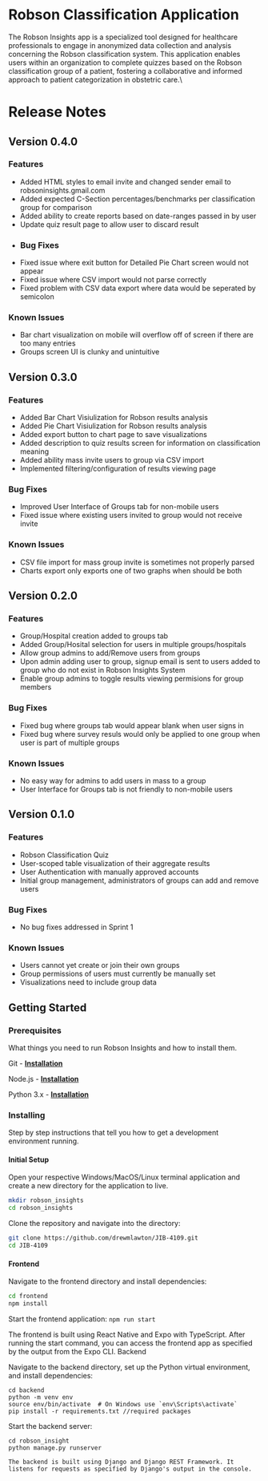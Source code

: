 # Robson Classification Application

The Robson Insights app is a specialized tool designed for healthcare professionals to engage in anonymized data collection and analysis concerning the Robson classification system. This application enables users within an organization to complete quizzes based on the Robson classification group of a patient, fostering a collaborative and informed approach to patient categorization in obstetric care.\

# Release Notes

## Version 0.4.0
### Features
- Added HTML styles to email invite and changed sender email to robsoninsights.gmail.com
- Added expected C-Section percentages/benchmarks per classification group for comparison
- Added ability to create reports based on date-ranges passed in by user
- Update quiz result page to allow user to discard result
- ### Bug Fixes
- Fixed issue where exit button for Detailed Pie Chart screen would not appear
- Fixed issue where CSV import would not parse correctly
- Fixed problem with CSV data export where data would be seperated by semicolon
### Known Issues
- Bar chart visualization on mobile will overflow off of screen if there are too many entries
- Groups screen UI is clunky and unintuitive

## Version 0.3.0
### Features
- Added Bar Chart Visiulization for Robson results analysis
- Added Pie Chart Visiulization for Robson results analysis
- Added export button to chart page to save visualizations
- Added description to quiz results screen for information on classification meaning
- Added ability mass invite users to group via CSV import
- Implemented filtering/configuration of results viewing page
### Bug Fixes
- Improved User Interface of Groups tab for non-mobile users
- Fixed issue where existing users invited to group would not receive invite
### Known Issues
- CSV file import for mass group invite is sometimes not properly parsed
- Charts export only exports one of two graphs when should be both 

## Version 0.2.0
### Features
- Group/Hospital creation added to groups tab
- Added Group/Hosital selection for users in multiple groups/hospitals
- Allow group admins to add/Remove users from groups
- Upon admin adding user to group, signup email is sent to users added to group who do not exist in Robson Insights System
- Enable group admins to toggle results viewing permisions for group members 
### Bug Fixes
- Fixed bug where groups tab would appear blank when user signs in
- Fixed bug where survey resuls would only be applied to one group when user is part of multiple groups
### Known Issues
- No easy way for admins to add users in mass to a group 
- User Interface for Groups tab  is not friendly to non-mobile users

## Version 0.1.0
### Features
- Robson Classification Quiz
- User-scoped table visualization of their aggregate results
- User Authentication with manually approved accounts
- Initial group management, administrators of groups can add and remove users
### Bug Fixes
- No bug fixes addressed in Sprint 1
### Known Issues
- Users cannot yet create or join their own groups
- Group permissions of users must currently be manually set
- Visualizations need to include group data




## Getting Started
### Prerequisites

What things you need to run Robson Insights and how to install them.

Git - **[Installation](https://github.com/git-guides/install-git)**

Node.js - **[Installation](https://nodejs.org/en/learn/getting-started/how-to-install-nodejs)**

Python 3.x - **[Installation](https://pythongeeks.org/python-3-installation-and-setup-guide/)**

### Installing

Step by step instructions that tell you how to get a development environment running.

#### Initial Setup

Open your respective Windows/MacOS/Linux terminal application and create a new directory for the application to live.

```bash
mkdir robson_insights
cd robson_insights
```

Clone the repository and navigate into the directory:

```bash
git clone https://github.com/drewmlawton/JIB-4109.git
cd JIB-4109
```

#### Frontend

Navigate to the frontend directory and install dependencies:

```bash
cd frontend
npm install
```
Start the frontend application:
```npm run start```

The frontend is built using React Native and Expo with TypeScript. After running the start command, you can access the frontend app as specified by the output from the Expo CLI.
Backend

Navigate to the backend directory, set up the Python virtual environment, and install dependencies:

```
cd backend
python -m venv env
source env/bin/activate  # On Windows use `env\Scripts\activate`
pip install -r requirements.txt //required packages
```
Start the backend server:
```
cd robson_insight
python manage.py runserver

The backend is built using Django and Django REST Framework. It listens for requests as specified by Django's output in the console.
